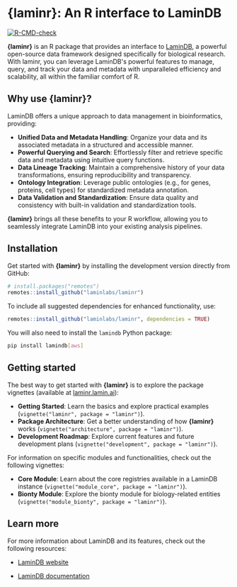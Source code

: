 # {laminr}: An R interface to LaminDB

<!-- badges: start -->
[![R-CMD-check](https://github.com/laminlabs/laminr/actions/workflows/R-CMD-check.yaml/badge.svg)](https://github.com/laminlabs/laminr/actions/workflows/R-CMD-check.yaml)
<!-- badges: end -->

**{laminr}** is an R package that provides an interface to [LaminDB](https://lamin.ai), a powerful open-source data framework designed specifically for biological research. With laminr, you can leverage LaminDB's powerful features to manage, query, and track your data and metadata with unparalleled efficiency and scalability, all within the familiar comfort of R.

## Why use {laminr}?

LaminDB offers a unique approach to data management in bioinformatics, providing:

* **Unified Data and Metadata Handling**: Organize your data and its associated metadata in a structured and accessible manner.
* **Powerful Querying and Search**: Effortlessly filter and retrieve specific data and metadata using intuitive query functions.
* **Data Lineage Tracking**: Maintain a comprehensive history of your data transformations, ensuring reproducibility and transparency.
* **Ontology Integration**: Leverage public ontologies (e.g., for genes, proteins, cell types) for standardized metadata annotation.
* **Data Validation and Standardization**: Ensure data quality and consistency with built-in validation and standardization tools.

**{laminr}** brings all these benefits to your R workflow, allowing you to seamlessly integrate LaminDB into your existing analysis pipelines.

## Installation

Get started with **{laminr}** by installing the development version directly from GitHub:

``` r
# install.packages("remotes")
remotes::install_github("laminlabs/laminr")
```

To include all suggested dependencies for enhanced functionality, use:

``` r
remotes::install_github("laminlabs/laminr", dependencies = TRUE)
```

You will also need to install the `lamindb` Python package:

``` bash
pip install lamindb[aws]
```

## Getting started

The best way to get started with **{laminr}** is to explore the package vignettes (available at [laminr.lamin.ai](https://laminr.lamin.ai)):

* **Getting Started**: Learn the basics and explore practical examples (`vignette("laminr", package = "laminr")`).
* **Package Architecture**: Get a better understanding of how **{laminr}** works (`vignette("architecture", package = "laminr")`).
* **Development Roadmap**: Explore current features and future development plans (`vignette("development", package = "laminr")`).

For information on specific modules and functionalities, check out the following vignettes:

* **Core Module**: Learn about the core registries available in a LaminDB instance (`vignette("module_core", package = "laminr")`).
* **Bionty Module**: Explore the bionty module for biology-related entities (`vignette("module_bionty", package = "laminr")`).
    
## Learn more

For more information about LaminDB and its features, check out the following resources:

* [LaminDB website](https://lamin.ai/)

* [LaminDB documentation](https://docs.lamin.ai/)
